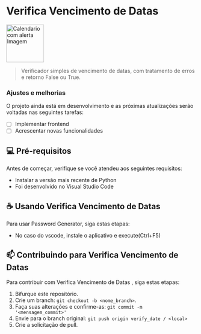 # Verifica Vencimento de Datas

<img src="https://cdn-icons-png.flaticon.com/512/2403/2403797.png"  width="100" heigth="150" alt="Calendario com alerta Imagem">

> Verificador simples de vencimento de datas, com tratamento de erros e retorno False ou True.

### Ajustes e melhorias

O projeto ainda está em desenvolvimento e as próximas atualizações serão voltadas nas seguintes tarefas:

- [ ] Implementar frontend
- [ ] Acrescentar novas funcionalidades

## 💻 Pré-requisitos

Antes de começar, verifique se você atendeu aos seguintes requisitos:
* Instalar a versão mais recente de Python
* Foi desenvolvido no Visual Studio Code


## ☕ Usando Verifica Vencimento de Datas 

Para usar Password Generator, siga estas etapas:
* No caso do vscode, instale o aplicativo e execute(Ctrl+F5)

## 📫 Contribuindo para Verifica Vencimento de Datas
Para contribuir com Verifica Vencimento de Datas , siga estas etapas:

1. Bifurque este repositório.
2. Crie um branch: `git checkout -b <nome_branch>`.
3. Faça suas alterações e confirme-as: `git commit -m '<mensagem_commit>'`
4. Envie para o branch original: `git push origin verify_date / <local>`
5. Crie a solicitação de pull.
